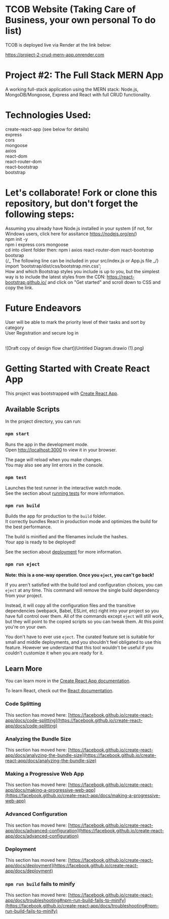# TCOB Website (Taking Care of Business, your own personal To do list)

TCOB is deployed live via Render at the link below:

https://project-2-crud-mern-app.onrender.com

# Project #2: The Full Stack MERN App

A working full-stack application using the MERN stack: Node.js, MongoDB/Mongoose, Express and React with full CRUD functionality.

# Technologies Used: </br>

create-react-app (see below for details)</br>
express</br>
cors</br>
mongoose</br>
axios</br>
react-dom</br>
react-router-dom</br>
react-bootstrap</br>
bootstrap</br>

# Let's collaborate! Fork or clone this repository, but don't forget the following steps:

Assuming you already have Node.js installed in your system (if not, for Windows users, click here for assitance https://nodejs.org/en/)</br>
npm init -y<br/>
npm i express cors mongoose </br>
cd into client folder then: npm i axios react-router-dom react-bootstrap bootsrap</br>
{/_ The following line can be included in your src/index.js or App.js file _/}</br>
import 'bootstrap/dist/css/bootstrap.min.css';</br>
How and which Bootstrap styles you include is up to you, but the simplest way is to include the latest styles from the CDN: https://react-bootstrap.github.io/ and click on "Get started" and scroll down to CSS and copy the link.

# Future Endeavors

User will be able to mark the priority level of their tasks and sort by category</br>
User Registration and secure log in</br>
</br>

![Draft copy of design flow chart](Untitled Diagram.drawio (1).png)

# Getting Started with Create React App

This project was bootstrapped with [Create React App](https://github.com/facebook/create-react-app).

## Available Scripts

In the project directory, you can run:

### `npm start`

Runs the app in the development mode.\
Open [http://localhost:3000](http://localhost:3000) to view it in your browser.

The page will reload when you make changes.\
You may also see any lint errors in the console.

### `npm test`

Launches the test runner in the interactive watch mode.\
See the section about [running tests](https://facebook.github.io/create-react-app/docs/running-tests) for more information.

### `npm run build`

Builds the app for production to the `build` folder.\
It correctly bundles React in production mode and optimizes the build for the best performance.

The build is minified and the filenames include the hashes.\
Your app is ready to be deployed!

See the section about [deployment](https://facebook.github.io/create-react-app/docs/deployment) for more information.

### `npm run eject`

**Note: this is a one-way operation. Once you `eject`, you can't go back!**

If you aren't satisfied with the build tool and configuration choices, you can `eject` at any time. This command will remove the single build dependency from your project.

Instead, it will copy all the configuration files and the transitive dependencies (webpack, Babel, ESLint, etc) right into your project so you have full control over them. All of the commands except `eject` will still work, but they will point to the copied scripts so you can tweak them. At this point you're on your own.

You don't have to ever use `eject`. The curated feature set is suitable for small and middle deployments, and you shouldn't feel obligated to use this feature. However we understand that this tool wouldn't be useful if you couldn't customize it when you are ready for it.

## Learn More

You can learn more in the [Create React App documentation](https://facebook.github.io/create-react-app/docs/getting-started).

To learn React, check out the [React documentation](https://reactjs.org/).

### Code Splitting

This section has moved here: [https://facebook.github.io/create-react-app/docs/code-splitting](https://facebook.github.io/create-react-app/docs/code-splitting)

### Analyzing the Bundle Size

This section has moved here: [https://facebook.github.io/create-react-app/docs/analyzing-the-bundle-size](https://facebook.github.io/create-react-app/docs/analyzing-the-bundle-size)

### Making a Progressive Web App

This section has moved here: [https://facebook.github.io/create-react-app/docs/making-a-progressive-web-app](https://facebook.github.io/create-react-app/docs/making-a-progressive-web-app)

### Advanced Configuration

This section has moved here: [https://facebook.github.io/create-react-app/docs/advanced-configuration](https://facebook.github.io/create-react-app/docs/advanced-configuration)

### Deployment

This section has moved here: [https://facebook.github.io/create-react-app/docs/deployment](https://facebook.github.io/create-react-app/docs/deployment)

### `npm run build` fails to minify

This section has moved here: [https://facebook.github.io/create-react-app/docs/troubleshooting#npm-run-build-fails-to-minify](https://facebook.github.io/create-react-app/docs/troubleshooting#npm-run-build-fails-to-minify)
